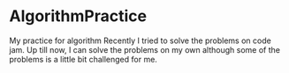 # AlgorithmPractice
My practice for algorithm
Recently I tried to solve the problems on code jam. Up till now, I can solve the problems on my own although some of the problems is a little bit challenged for me.

